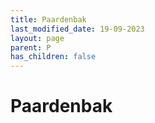 ```yaml
---
title: Paardenbak
last_modified_date: 19-09-2023
layout: page
parent: P
has_children: false
---
```


Paardenbak
==========

